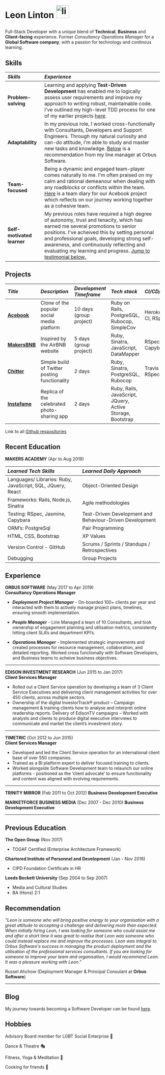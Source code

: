 # Leon Linton <a href="https://www.linkedin.com/in/leonlinton/"><img src="https://www.iconfinder.com/data/icons/free-social-icons/67/linkedin_circle_color-512.png" alt="linkedin" hspace="0" height="42" width="42"></a></p>

Full-Stack Developer with a unique blend of **Technical**, **Business** and **Client-facing** experience. Former _Consultancy Operations Manager_ for a **Global Software company**, with a passion for technology and continous learning.

## Skills

| _Skills_                   | _Experience_                                                                                                                                                                                                                                                                                                                                                                     |
| :------------------------- | :------------------------------------------------------------------------------------------------------------------------------------------------------------------------------------------------------------------------------------------------------------------------------------------------------------------------------------------------------------------------------- |
| **Problem-solving**        | Learning and applying **Test-Driven Development** has enabled me to logically assess user requirements and improve my approach to writing robust, maintainable code. I've outlined my high-level TDD process for one of my earlier projects [here](https://github.com/leonlevitate/boris_bikes).                                                                                  |
| **Adaptability**           | In my previous role, I worked cross-functionally with Consultants, Developers and Support Engineers. Through my natural curiosity and can-do attitude, I'm able to study and master new tasks and knowledge. [Below](#recommendation) is a recommendation from my line manager at Orbus Software.                                                                         |
| **Team-focused**           | Being a dynamic and engaged team-player comes naturally to me. I'm often praised on my calm and rational demeanour when dealing with any roadblocks or conflicts within the team. [Here](https://github.com/petraartep/acebook-rails-team-squirrel/wiki/Day-1) is a team diary for our Acebook project which reflects on our journey working together as a cohesive team.        |
| **Self-motivated learner** | My previous roles have required a high degree of autonomy, trust and tenacity, which has earned me several promotions to senior positions. I've acheived this by setting personal and professional goals, developing strong self-awareness, and continuously reflecting and evaluating my learning and progress. [Jump to testimonial below.](#recommendation) |

## Projects

| _Title_                                                                  | _Description_                                 | _Development Timeframe_ | _Tech stack_                                               | _CI/CD/Testing_          |
| :----------------------------------------------------------------------- | :-------------------------------------------- | :---------------------- | :--------------------------------------------------------- | :----------------------- |
| [**Acebook**](https://github.com/petraartep/acebook-rails-team-squirrel) | Clone of the popular social media platform    | 10 days (group project) | Ruby on Rails, PostgreSQL, Rubocop, SimpleCov              | Heroku, Travis CI, RSpec |
| [**MakersBNB**](https://github.com/leonlevitate/MakersBnB)               | Inspired by the AirBNB website                | 5 days (group project)  | Ruby, Sinatra, JavaScript, DataMapper                      | RSpec, Capybara          |
| [**Chitter**](https://github.com/leonlevitate/chitter-challenge)         | Simple build of Twitter posting functionality | 2 days                  | Ruby, Sinatra, PostgreSQL, Rubocop                         | Travis CI, RSpec         |
| [**Instafame**](https://github.com/leonlevitate/Instafame)               | Replica of the celebrated photo-sharing app   | 2 days                  | Ruby, Rails, JavaScript, JQuery, Active Storage, Bootstrap |                          |

Link to all [Github respositories](https://github.com/leonlevitate?tab=repositories)

## Recent Education

**MAKERS ACADEMY** (Apr to Aug 2019)

| _Learned Tech Skills_                                      | _Learned Daily Approach_                                 |
| :--------------------------------------------------------- | :------------------------------------------------------- |
| Languages/ Libraries: Ruby, JavaScript, SQL, JQuery, React | Object-Oriented Design                                   |
| Frameworks: Rails, Node.js, Sinatra                        | Agile methodologies                                      |
| Testing: RSpec, Jasmine, Capybara                          | Test-Driven Development and Behaviour-Driven Development |
| ORM’s: PostgreSql                                          | Pair Programming                                         |
| HTML, CSS, Bootstrap                                       | XP Values                                                |
| Version Control - GitHub                                   | Scrums / Sprints / Standups / Retrospectives             |
| Debugging                                                  | Group Projects                                           |

## Experience

**ORBUS SOFTWARE** (May 2017 to Apr 2019)  
**Consultancy Operations Manager**

- _**Deployment Project Manager**_ - On-boarded 100+ clients per year and interacted with them to actively manage project plans, timelines, ensuring smooth implementation.

- _**People Manager**_ - Line Managed a team of 10 Consultants, and took ownership of engagement planning and utilisation metrics, consistently hitting client SLA’s and department KPI’s.

- _**Operations Manager**_ - Implemented strategic improvements and created processes for resource management, collaboration, and detailed reporting. Worked cross functionally with Software Developers, and Business teams to acheive business objectives.



---

**EDISON INVESTMENT RESEARCH** (Jun 2015 to Jan 2017)  
**Client Services Manager**

- Rolled out a Client Service operation by developing a team of 3 Client Service Executives and delivering client management activities for over 450 clients, across multiple sectors.
- Ownership of the digital InvestorTrack® product – Campaign management & training clients how to analyse and interpret online readership reports.
  Delivery of EdisonTV campaigns – Worked with analysts and clients to produce digital executive interviews to communicate and market the client’s investment story.

---

**TIMETRIC** (Oct 2012 to Jun 2015)  
**Client Services Manager**

- Developed and led the Client Service operation for an international client base of over 550 companies.
- Trained as a BI platform expert to deliver focused training to clients.
- Worked alongside Software Development team to relaunch our online platforms - positioned as the ‘client advocate’ to ensure functionality and content was aligned with evolving requirements.

---

**TRINITY MIRROR** (Feb 2011 to Oct 2012)
**Business Development Executive**

**MARKETFORCE BUSINESS MEDIA** (Dec 2007 - Dec 2010)
**Business Development Executive**

---

## Previous Education

**The Open Group** (Nov 2017)

- TOGAF Certified (Enterprise Architecture Framework)

**Chartered Institute of Personnel and Development** (Jan - Nov 2016)

- CIPD Foundation Certificate in HR

**Leeds Beckett University** (Sep 2004 to Sep 2007)

- Media and Cultural Studies
- BA (Hons) 2:1

## <a name="recommendation"></a>

## Recommendation

_"Leon is someone who will bring positive energy to your organisation with a great attitude to accepting a challenge and delivering more than expected. When initially hiring Leon, I was looking for someone who could assist me and after a short time it was great to realise that Leon was someone who could instead replace me and improve the processes. Leon was integral to Orbus Software's success in managing the product deployment and the utilisation of the professional services consultants. If you are looking for someone to improve your team and organisation, I would recommend Leon. It was a pleasure working with Leon."_

Russel Ahchow (Deployment Manager & Principal Consulant at **Orbus Software**)

---

## Blog

My journey towards becoming a Software Developer can be found [here](https://dev.to/leonlevitate/becoming-a-software-developer-at-makers-week-4-21pe).

## Hobbies

Advisory Board member for LGBT Social Enterprise :rainbow:

Dance & Theatre :performing_arts:

Fitness, Yoga & Meditation :runner: 

Cooking for friends :bento:
